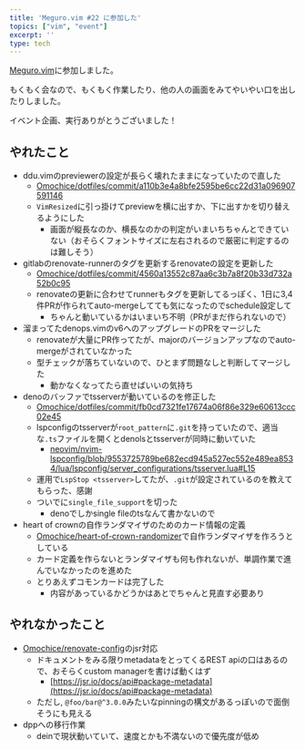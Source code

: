 ```yaml
---
title: 'Meguro.vim #22 に参加した'
topics: ["vim", "event"]
excerpt: ''
type: tech
---
```


[Meguro.vim](https://megurovim.connpass.com/event/309102/)に参加しました。


もくもく会なので、もくもく作業したり、他の人の画面をみてやいやい口を出したりしました。

イベント企画、実行ありがとうございました！


## やれたこと

- ddu.vimのpreviewerの設定が長らく壊れたままになっていたので直した
    - [Omochice/dotfiles/commit/a110b3e4a8bfe2595be6cc22d31a096907591146](https://github.com/Omochice/dotfiles/commit/a110b3e4a8bfe2595be6cc22d31a096907591146)
    - `VimResized`に引っ掛けてpreviewを横に出すか、下に出すかを切り替えるようにした
        - 画面が縦長なのか、横長なのかの判定がいまいちちゃんとできていない（おそらくフォントサイズに左右されるので厳密に判定するのは難しそう）
- gitlabのrenovate-runnerのタグを更新するrenovateの設定を更新した
    - [Omochice/dotfiles/commit/4560a13552c87aa6c3b7a8f20b33d732a52b0c95](https://github.com/Omochice/dotfiles/commit/4560a13552c87aa6c3b7a8f20b33d732a52b0c95)
    - renovateの更新に合わせてrunnerもタグを更新してるっぽく、1日に3,4件PRが作られてauto-mergeしてても気になったのでschedule設定して
        - ちゃんと動いているかはいまいち不明（PRがまだ作られないので）
- 溜まってたdenops.vimのv6へのアップグレードのPRをマージした
    - renovateが大量にPR作ってたが、majorのバージョンアップなのでauto-mergeがされていなかった
    - 型チェックが落ちていないので、ひとまず問題なしと判断してマージした
        - 動かなくなってたら直せばいいの気持ち
- denoのバッファでtsserverが動いているのを修正した
    - [Omochice/dotfiles/commit/fb0cd7321fe17674a06f86e329e60613ccc02e45](https://github.com/Omochice/dotfiles/commit/fb0cd7321fe17674a06f86e329e60613ccc02e45)
    - lspconfigのtsserverが`root_pattern`に`.git`を持っていたので、適当な`.ts`ファイルを開くとdenolsとtsserverが同時に動いていた
        - [neovim/nvim-lspconfig/blob/9553725789be682ecd945a527ec552e489ea8534/lua/lspconfig/server_configurations/tsserver.lua#L15](https://github.com/neovim/nvim-lspconfig/blob/9553725789be682ecd945a527ec552e489ea8534/lua/lspconfig/server_configurations/tsserver.lua#L15)
    - 運用で`LspStop <tsserver>`してたが、`.git`が設定されているのを教えてもらった、感謝
    - ついでに`single_file_support`を切った
        - denoでしかsingle fileのtsなんて書かないので
- heart of crownの自作ランダマイザのためのカード情報の定義
    - [Omochice/heart-of-crown-randomizer](https://github.com/Omochice/heart-of-crown-randomizer)で自作ランダマイザを作ろうとしている
    - カード定義を作らないとランダマイザも何も作れないが、単調作業で進んでいなかったのを進めた
    - とりあえずコモンカードは完了した
        - 内容があっているかどうかはあとでちゃんと見直す必要あり

## やれなかったこと

- [Omochice/renovate-config](https://github.com/Omochice/renovate-config)のjsr対応
    - ドキュメントをみる限りmetadataをとってくるREST apiの口はあるので、おそらくcustom managerを書けば動くはず
        - [https://jsr.io/docs/api#package-metadata](https://jsr.io/docs/api#package-metadata)
    - ただし, `@foo/bar@^3.0.0`みたいなpinningの構文があるっぽいので面倒そうにも見える
- dppへの移行作業
    - deinで現状動いていて、速度とかも不満ないので優先度が低め
